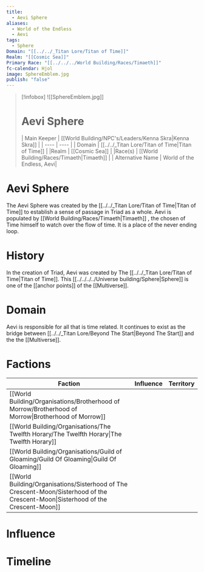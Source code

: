 ```yaml
---
title:
  - Aevi Sphere
aliases:
  - World of the Endless
  - Aevi
tags:
  - Sphere
Domain: "[[../../_Titan Lore/Titan of Time]]"
Realm: "[[Cosmic Sea]]"
Primary Race: "[[../../../World Building/Races/Timaeth]]"
fc-calendar: Hjol
image: SphereEmblem.jpg
publish: "false"
---
```

> [!infobox]
> ![[SphereEmblem.jpg]]
> # Aevi Sphere
> | Main Keeper | [[World Building/NPC's/Leaders/Kenna Skra|Kenna Skra]] |
> | ---- | ---- |
> | Domain | [[../../_Titan Lore/Titan of Time|Titan of Time]] |
> |Realm | [[Cosmic Sea]] |
> |Race(s) | [[World Building/Races/Timaeth|Timaeth]] |
> | Alternative Name | World of the Endless, Aevi|
# Aevi Sphere
The Aevi Sphere was created by the [[../../_Titan Lore/Titan of Time|Titan of Time]] to establish a sense of passage in Triad as a whole. Aevi is populated by [[World Building/Races/Timaeth|Timaeth]] , the chosen of Time himself to watch over the flow of time. It is a place of the never ending loop.
# History
In the creation of Triad, Aevi was created by The [[../../_Titan Lore/Titan of Time|Titan of Time]]. This [[../../../../Universe building/Sphere|Sphere]] is one of the  [[anchor points]] of the [[Multiverse]]. 

# Domain

Aevi is responsible for all that is time related. It continues to exist as the bridge between [[../../_Titan Lore/Beyond The Start|Beyond The Start]] and the the [[Multiverse]].

# Factions
| Faction                                                                                                                           | Influence | Territory |
| --------------------------------------------------------------------------------------------------------------------------------- | --------- | --------- |
| [[World Building/Organisations/Brotherhood of Morrow/Brotherhood of Morrow\|Brotherhood of Morrow]]                               |           |           |
| [[World Building/Organisations/The Twelfth Horary/The Twelfth Horary\|The Twelfth Horary]]                                        |           |           |
| [[World Building/Organisations/Guild of Gloaming/Guild Of Gloaming\|Guild Of Gloaming]]                                           |           |           |
| [[World Building/Organisations/Sisterhood of The Crescent-Moon/Sisterhood of the Crescent-Moon\|Sisterhood of the Crescent-Moon]] |           |           |
# Influence
# Timeline